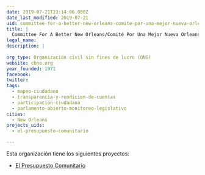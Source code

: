 ```yaml
---
date: 2019-07-21T23:14:06.000Z
date_last_modified: 2019-07-21
uid: committee-for-a-better-new-orleans-comite-por-una-mejor-nueva-orleans
title: |
  Committee For A Better New Orleans/Comité Por Una Mejor Nueva Orleans
legal_name: 
description: |
  
org_type: Organización civil sin fines de lucro (ONG)
website: cbno.org
year_founded: 1971
facebook: 
twitter: 
tags:
  - mapeo-ciudadano
  - transparencia-y-rendicion-de-cuentas
  - participación-ciudadana
  - parlamento-abierto-monitoreo-legislativo
cities: 
  - New Orleans
projects_uids:
  - el-presupuesto-comunitario

---
```


Esta organización tiene los siguientes proyectos:

- [El Presupuesto Comunitario](/proyectos/el-presupuesto-comunitario)
